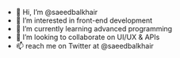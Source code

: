 - 👋 Hi, I’m @saeedbalkhair
- 👀 I’m interested in front-end development
- 🌱 I’m currently learning advanced programming
- 💞️ I’m looking to collaborate on UI/UX & APIs
- 📫 reach me on Twitter at @saeedbalkhair

<!---
saeedbalkhair/saeedbalkhair is a ✨ special ✨ repository because its `README.md` (this file) appears on your GitHub profile.
You can click the Preview link to take a look at your changes.
--->
